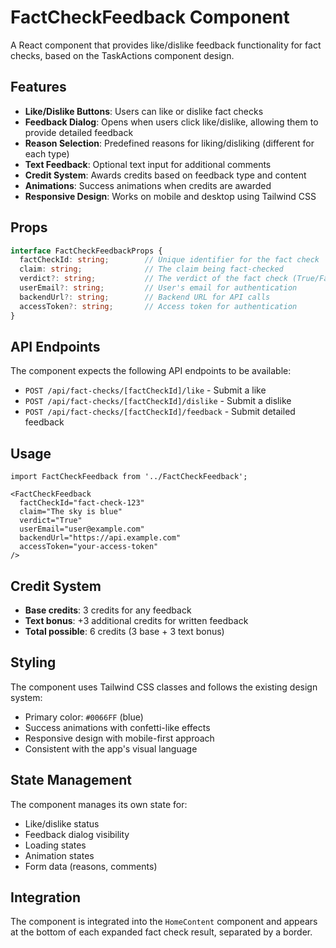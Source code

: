 # FactCheckFeedback Component

A React component that provides like/dislike feedback functionality for fact checks, based on the TaskActions component design.

## Features

- **Like/Dislike Buttons**: Users can like or dislike fact checks
- **Feedback Dialog**: Opens when users click like/dislike, allowing them to provide detailed feedback
- **Reason Selection**: Predefined reasons for liking/disliking (different for each type)
- **Text Feedback**: Optional text input for additional comments
- **Credit System**: Awards credits based on feedback type and content
- **Animations**: Success animations when credits are awarded
- **Responsive Design**: Works on mobile and desktop using Tailwind CSS

## Props

```typescript
interface FactCheckFeedbackProps {
  factCheckId: string;        // Unique identifier for the fact check
  claim: string;              // The claim being fact-checked
  verdict?: string;           // The verdict of the fact check (True/False/etc.)
  userEmail?: string;         // User's email for authentication
  backendUrl?: string;        // Backend URL for API calls
  accessToken?: string;       // Access token for authentication
}
```

## API Endpoints

The component expects the following API endpoints to be available:

- `POST /api/fact-checks/[factCheckId]/like` - Submit a like
- `POST /api/fact-checks/[factCheckId]/dislike` - Submit a dislike  
- `POST /api/fact-checks/[factCheckId]/feedback` - Submit detailed feedback

## Usage

```tsx
import FactCheckFeedback from '../FactCheckFeedback';

<FactCheckFeedback
  factCheckId="fact-check-123"
  claim="The sky is blue"
  verdict="True"
  userEmail="user@example.com"
  backendUrl="https://api.example.com"
  accessToken="your-access-token"
/>
```

## Credit System

- **Base credits**: 3 credits for any feedback
- **Text bonus**: +3 additional credits for written feedback
- **Total possible**: 6 credits (3 base + 3 text bonus)

## Styling

The component uses Tailwind CSS classes and follows the existing design system:
- Primary color: `#0066FF` (blue)
- Success animations with confetti-like effects
- Responsive design with mobile-first approach
- Consistent with the app's visual language

## State Management

The component manages its own state for:
- Like/dislike status
- Feedback dialog visibility
- Loading states
- Animation states
- Form data (reasons, comments)

## Integration

The component is integrated into the `HomeContent` component and appears at the bottom of each expanded fact check result, separated by a border.

